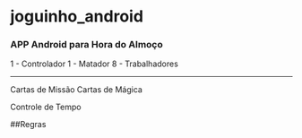 # joguinho_android

### APP Android para Hora do Almoço


1 - Controlador
1 - Matador
8 - Trabalhadores

-----------------------------------------------------------------------

Cartas de Missão
Cartas de Mágica

Controle de Tempo


##Regras
